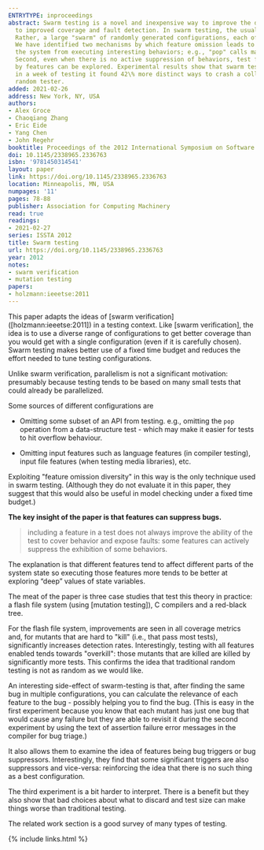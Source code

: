 ```yaml
---
ENTRYTYPE: inproceedings
abstract: Swarm testing is a novel and inexpensive way to improve the diversity of test cases generated during random testing. Increased diversity leads
  to improved coverage and fault detection. In swarm testing, the usual practice of potentially including all features in every test case is abandoned.
  Rather, a large "swarm" of randomly generated configurations, each of which omits some features, is used, with configurations receiving equal resources.
  We have identified two mechanisms by which feature omission leads to better exploration of a system's state space. First, some features actively prevent
  the system from executing interesting behaviors; e.g., "pop" calls may prevent a stack data structure from executing a bug in its overflow detection logic.
  Second, even when there is no active suppression of behaviors, test features compete for space in each test, limiting the depth to which logic driven
  by features can be explored. Experimental results show that swarm testing increases coverage and can improve fault detection dramatically; for example,
  in a week of testing it found 42\% more distinct ways to crash a collection of C compilers than did the heavily hand-tuned default configuration of a
  random tester.
added: 2021-02-26
address: New York, NY, USA
authors:
- Alex Groce
- Chaoqiang Zhang
- Eric Eide
- Yang Chen
- John Regehr
booktitle: Proceedings of the 2012 International Symposium on Software Testing and Analysis
doi: 10.1145/2338965.2336763
isbn: '9781450314541'
layout: paper
link: https://doi.org/10.1145/2338965.2336763
location: Minneapolis, MN, USA
numpages: '11'
pages: 78-88
publisher: Association for Computing Machinery
read: true
readings:
- 2021-02-27
series: ISSTA 2012
title: Swarm testing
url: https://doi.org/10.1145/2338965.2336763
year: 2012
notes:
- swarm verification
- mutation testing
papers:
- holzmann:ieeetse:2011
---
```


This paper adapts the ideas of [swarm verification] ([holzmann:ieeetse:2011])
in a testing context.
Like [swarm verification], the idea is to use a diverse range of configurations
to get better coverage than you would get with a single configuration (even if
it is carefully chosen).
Swarm testing makes better use of a fixed time budget and reduces the
effort needed to tune testing configurations.

Unlike swarm verification, parallelism is not a significant motivation: presumably
because testing tends to be based on many small tests that could already be
parallelized.

Some sources of different configurations are

- Omitting some subset of an API from testing.
  e.g., omitting the `pop` operation from a data-structure test -
  which may make it easier for tests to hit overflow behaviour.

- Omitting input features such as language features (in compiler testing),
  input file features (when testing media libraries), etc.

Exploiting "feature omission diversity" in this way is the only technique used
in swarm testing.
(Although they do not evaluate it in this paper, they suggest that
this would also be useful in model checking under a fixed time budget.)

**The key insight of the paper is that features can suppress bugs.**

> including a feature in a test does not always improve the ability of the test
> to cover behavior and expose faults: some features can actively suppress the
> exhibition of some behaviors.

The explanation is that different features tend to affect different parts
of the system state so executing those features more tends to be better at
exploring “deep” values of state variables.

The meat of the paper is three case studies that test this theory in practice:
a flash file system (using [mutation testing]), C compilers and a red-black tree.

For the flash file system, improvements are seen in all coverage metrics and,
for mutants that are hard to "kill" (i.e., that pass most tests), significantly
increases detection rates. Interestingly, testing with all features enabled
tends towards "overkill": those mutants that are killed are killed by
significantly more tests. This confirms the idea that traditional random testing
is not as random as we would like.

An interesting side-effect of swarm-testing is that, after finding the same bug in multiple
configurations, you can calculate the relevance of each feature to the bug - possibly
helping you to find the bug.
(This is easy in the first experiment because you know that each mutant has just
one bug that would cause any failure but they are able to revisit it during
the second experiment by using the text of assertion failure error messages
in the compiler for bug triage.)

It also allows them to examine the idea of features being bug triggers or bug
suppressors. Interestingly, they find that some significant triggers are also
suppressors and vice-versa: reinforcing the idea that there is no such thing
as a best configuration.

The third experiment is a bit harder to interpret. There is a benefit
but they also show that bad choices about what to discard and test size
can make things worse than traditional testing.

The related work section is a good survey of many types of testing.

{% include links.html %}
